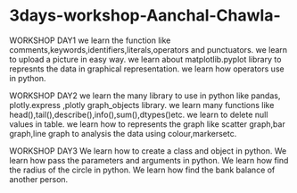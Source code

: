 # 3days-workshop-Aanchal-Chawla-
WORKSHOP DAY1
we  learn the function like comments,keywords,identifiers,literals,operators and punctuators.
we learn to upload a picture in easy way.
we learn about matplotlib.pyplot library to represnts the data in graphical representation.
we learn how operators use in python.

WORKSHOP DAY2
we learn the many library to use in python like pandas, plotly.express ,plotly graph_objects library.
we learn many functions like head(),tail(),describe(),info(),sum(),dtypes()etc.
we learn  to delete null values in table.
we learn how to represents the graph like scatter graph,bar graph,line graph to analysis the data using colour,markersetc.

WORKSHOP DAY3
We learn how to create a class and object in python.
We learn how pass the parameters and arguments in python.
We learn how find the radius of the circle in python.
We learn how find the bank balance of another person.
